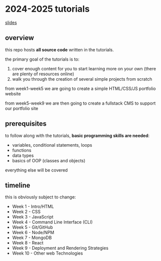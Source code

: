 # 2024-2025 tutorials

[slides](https://drive.google.com/drive/folders/173Lt1Jz-7L5XWdkfLb0E8ajKTglWB2Hs?usp=sharing)

## overview

this repo hosts **all source code** written in the tutorials.

the primary goal of the tutorials is to:

1. cover enough content for you to start learning more on your own (there are plenty of resources online)
2. walk you through the creation of several simple projects from scratch

from week1-week5 we are going to create a simple HTML/CSS/JS portfolio website

from week5-week9 we are then going to create a fullstack CMS to support our portfolio site

## prerequisites

to follow along with the tutorials, **basic programming skills are needed**:

- variables, conditional statements, loops
- functions
- data types
- basics of OOP (classes and objects)

everything else will be covered

## timeline

this is obviously subject to change:

- Week 1 - Intro/HTML
- Week 2 - CSS
- Week 3 - JavaScript
- Week 4 - Command Line Interface (CLI)
- Week 5 - Git/GitHub
- Week 6 - Node/NPM
- Week 7 - MongoDB
- Week 8 - React
- Week 9 - Deployment and Rendering Strategies
- Week 10 - Other web Technologies
